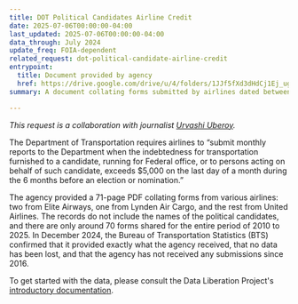 ```yaml
---
title: DOT Political Candidates Airline Credit
date: 2025-07-06T00:00:00-04:00
last_updated: 2025-07-06T00:00:00-04:00
data_through: July 2024
update_freq: FOIA-dependent
related_request: dot-political-candidate-airline-credit
entrypoint:
  title: Document provided by agency
  href: https://drive.google.com/drive/u/4/folders/1JJf5fXd3dHdCj1Ej_ugWia8Kxx3gdMx0
summary: A document collating forms submitted by airlines dated between 2011 and 2016.

---
```


_This request is a collaboration with journalist [Urvashi Uberoy](https://www.nytimes.com/by/urvashi-uberoy)._

The Department of Transportation requires airlines to “submit monthly reports to the Department when the indebtedness for transportation furnished to a candidate, running for Federal office, or to persons acting on behalf of such candidate, exceeds $5,000 on the last day of a month during the 6 months before an election or nomination.”

The agency provided a 71-page PDF collating forms from various airlines: two from Elite Airways, one from Lynden Air Cargo, and the rest from United Airlines. The records do not include the names of the political candidates, and there are only around 70 forms shared for the entire period of 2010 to 2025. In December 2024, the Bureau of Transportation Statistics (BTS) confirmed that it provided exactly what the agency received, that no data has been lost, and that the agency has not received any submissions since 2016.

To get started with the data, please consult the Data Liberation Project's [introductory documentation](https://docs.google.com/document/d/19yAjUqR-Cx6TlgOkBxoAnoxwGMUfuDkU9cqbumqyOzU/edit?usp=sharing).

